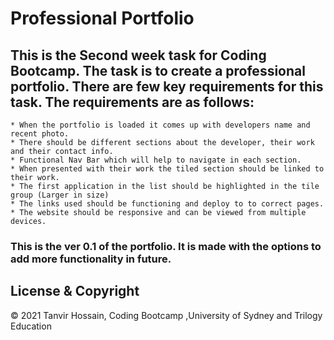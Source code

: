 # Professional Portfolio

## This is the Second week task for Coding Bootcamp. The task is to create a professional portfolio. There are few key requirements for this task. The requirements are as follows:  

```
* When the portfolio is loaded it comes up with developers name and recent photo.
* There should be different sections about the developer, their work and their contact info.
* Functional Nav Bar which will help to navigate in each section.
* When presented with their work the tiled section should be linked to their work.
* The first application in the list should be highlighted in the tile group (Larger in size)
* The links used should be functioning and deploy to to correct pages.
* The website should be responsive and can be viewed from multiple devices.

```  
### This is the ver 0.1 of the portfolio. It is made with the options to add more functionality in future.  

  
  
## License & Copyright  
&copy; 2021 Tanvir Hossain, Coding Bootcamp ,University of Sydney and Trilogy Education




  

